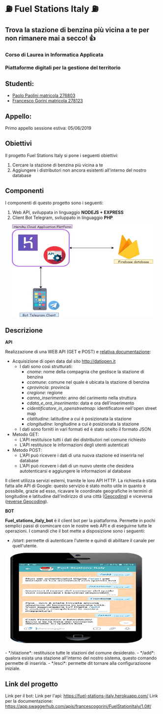 # :fuelpump: Fuel Stations Italy :fuelpump:
## Trova la stazione di benzina più vicina a te per non rimanere mai a secco! :+1:

### Corso di Laurea in Informatica Applicata
### Piattaforme digitali per la gestione del territorio

## Studenti:
 - [Paolo Paolini matricola 276803](https://github.com/Rozyz)
 - [Francesco Gorini matricola 278123](https://github.com/francescogorini)

## Appello:
 Primo appello sessione estiva: 05/06/2019

## Obiettivi
Il progetto Fuel Stations Italy si pone i seguenti obiettivi:
  1. Cercare la stazione di benzina più vicina a te
  2. Aggiungere i distributori non ancora esistenti all'interno del nostro database

## Componenti
I componenti di questo progetto sono i seguenti:
  1. Web API, sviluppata in linguaggio **NODEJS + EXPRESS**
  2. Client Bot Telegram, sviluppato in linguaggio **PHP**
  <p align="center">
    <img width="460" height="300" src="https://github.com/Rozyz/ProgettoPDGT_Paolini_Gorini/blob/master/img/FuelStations.jpg">
  </p>

## Descrizione 

**API**

Realizzazione di una WEB API (GET e POST) e [relativa documentazione](https://app.swaggerhub.com/apis/francescogorini/FuelStationItaly/1.0#/):
 - Acquisizione di open data dal sito http://datiopen.it
   * I dati sono così strutturati:
     * *cnome*: nome della compagnia che gestisce la stazione di benzina
     * *ccomune*: comune nel quale è ubicata la stazione di benzina
     * *cprovincia*: provincia 
     * *cregione*: regione
     * *canno_inserimento*: anno del carimento nella struttura 
     * *cdata_e_ora_inserimento*: data e ora dell'inserimento
     * *cidentificatore_in_openstreetmap*: identificatore nell'open street map
     * *clatitudine*: latitudine a cui è posizionata la stazione
     * *clongitudine*: longitudine a cui è posizionata la stazione
   * I dati sono forniti in vari formati ed è stato scelto il formato JSON
 - Metodo GET:
   * L'API restituisce tutti i dati dei distributori nel comune richiesto
   * L'API restituisce le informazioni degli utenti autenticati 
 - Metodo POST:
   * L'API può ricevere i dati di una nuova stazione ed inserirla nel database
   * L'API può ricevere i dati di un nuovo utente che desidera autotenticarsi e aggiungere le informazioni al database

Il client utilizza servizi esterni, tramite le loro API HTTP. 
La richiesta è stata fatta alle API di Google: questo servizio è stato molto utile in quanto è possibile, grazie ad esso, ricavare le coordinate geografiche in termini di longitudine e latitudine dall'indirizzo di una città ([Geocoding](https://en.wikipedia.org/wiki/Geocoding)) e viceversa ([reverse Geocoding](https://en.wikipedia.org/wiki/Reverse_geocoding)).

**BOT**

**Fuel_stations_italy_bot** è il client bot per la piattaforma. Permette in pochi semplici passi di comincare con le nostre web API e di eseguirne tutte le operazioni. 
I comandi che il bot mette a disposizione sono i seguenti:
 - */start*: permette di autenticare l'utente e quindi di abilitare il canale per quell'utente.
 <p align="left">
    <img width="460" height="300" src="https://github.com/Rozyz/ProgettoPDGT_Paolini_Gorini/blob/master/img/Screenshot1.png">
  </p>
 - */stazione*: restituisce tutte le stazioni del comune desiderato.
 - */add*: qualora esista una stazione all'interno del nostro sistema, questo comando permette di inserirla.
 - */esci*: permette dit tornare alla configurazioone iniziale.
  

## Link del progetto

Link per il bot:
Link per l'api: https://fuel-stations-italy.herokuapp.com/
Link per la documentazione: https://app.swaggerhub.com/apis/francescogorini/FuelStationItaly/1.0#/
